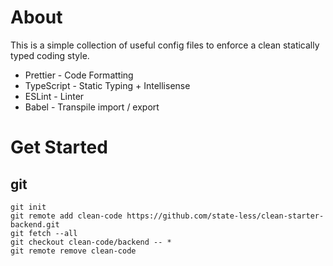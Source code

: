 # About
This is a simple collection of useful config files to enforce a clean statically typed coding style.

* Prettier - Code Formatting
* TypeScript - Static Typing + Intellisense
* ESLint - Linter
* Babel - Transpile import / export

# Get Started
## git 
    git init 
    git remote add clean-code https://github.com/state-less/clean-starter-backend.git
    git fetch --all
    git checkout clean-code/backend -- *
    git remote remove clean-code

